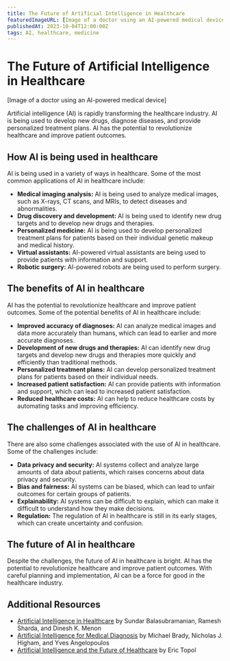 ```yaml
---
title: The Future of Artificial Intelligence in Healthcare
featuredImageURL: [Image of a doctor using an AI-powered medical device]
publishedAt: 2023-10-04T12:00:00Z
tags: AI, healthcare, medicine
---
```


# The Future of Artificial Intelligence in Healthcare

[Image of a doctor using an AI-powered medical device]

Artificial intelligence (AI) is rapidly transforming the healthcare industry. AI is being used to develop new drugs, diagnose diseases, and provide personalized treatment plans. AI has the potential to revolutionize healthcare and improve patient outcomes.

## How AI is being used in healthcare

AI is being used in a variety of ways in healthcare. Some of the most common applications of AI in healthcare include:

* **Medical imaging analysis:** AI is being used to analyze medical images, such as X-rays, CT scans, and MRIs, to detect diseases and abnormalities.
* **Drug discovery and development:** AI is being used to identify new drug targets and to develop new drugs and therapies.
* **Personalized medicine:** AI is being used to develop personalized treatment plans for patients based on their individual genetic makeup and medical history.
* **Virtual assistants:** AI-powered virtual assistants are being used to provide patients with information and support.
* **Robotic surgery:** AI-powered robots are being used to perform surgery.

## The benefits of AI in healthcare

AI has the potential to revolutionize healthcare and improve patient outcomes. Some of the potential benefits of AI in healthcare include:

* **Improved accuracy of diagnoses:** AI can analyze medical images and data more accurately than humans, which can lead to earlier and more accurate diagnoses.
* **Development of new drugs and therapies:** AI can identify new drug targets and develop new drugs and therapies more quickly and efficiently than traditional methods.
* **Personalized treatment plans:** AI can develop personalized treatment plans for patients based on their individual needs.
* **Increased patient satisfaction:** AI can provide patients with information and support, which can lead to increased patient satisfaction.
* **Reduced healthcare costs:** AI can help to reduce healthcare costs by automating tasks and improving efficiency.

## The challenges of AI in healthcare

There are also some challenges associated with the use of AI in healthcare. Some of the challenges include:

* **Data privacy and security:** AI systems collect and analyze large amounts of data about patients, which raises concerns about data privacy and security.
* **Bias and fairness:** AI systems can be biased, which can lead to unfair outcomes for certain groups of patients.
* **Explainability:** AI systems can be difficult to explain, which can make it difficult to understand how they make decisions.
* **Regulation:** The regulation of AI in healthcare is still in its early stages, which can create uncertainty and confusion.

## The future of AI in healthcare

Despite the challenges, the future of AI in healthcare is bright. AI has the potential to revolutionize healthcare and improve patient outcomes. With careful planning and implementation, AI can be a force for good in the healthcare industry.

## Additional Resources

* [Artificial Intelligence in Healthcare](https://www.amazon.com/Artificial-Intelligence-Healthcare-Handbook/dp/0198806362) by Sundar Balasubramanian, Ramesh Sharda, and Dinesh K. Menon
* [Artificial Intelligence for Medical Diagnosis](https://www.amazon.com/Artificial-Intelligence-Medical-Diagnosis/dp/0198832835) by Michael Brady, Nicholas J. Higham, and Yves Angelopoulos
* [Artificial Intelligence and the Future of Healthcare](https://www.amazon.com/Artificial-Intelligence-Future-Healthcare/dp/1119595409) by Eric Topol
